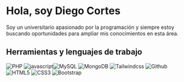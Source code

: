 # Hola, soy Diego Cortes

Soy un universitario apasionado por la programación y siempre estoy buscando oportunidades para ampliar mis conocimientos en esta área.

## Herramientas y lenguajes de trabajo

 ![PHP](https://img.shields.io/badge/-php-black?logo=php) ![javascript](https://img.shields.io/badge/-javascript-black?logo=javascript)![MySQL](https://img.shields.io/badge/-mysql-black?logo=mysql) ![MongoDB](https://img.shields.io/badge/-mongodb-black?logo=mongodb) ![Tailwindcss](https://img.shields.io/badge/-tailwindcss-black?logo=tailwindcss) ![Github](https://img.shields.io/badge/-github-black?logo=github) ![HTML5](https://img.shields.io/badge/-html5-black?logo=html5) ![CSS3](https://img.shields.io/badge/-css3-black?logo=css3&logoColor=blue) ![Bootstrap](https://img.shields.io/badge/-bootstrap-black?logo=bootstrap&logoColor=blue)







